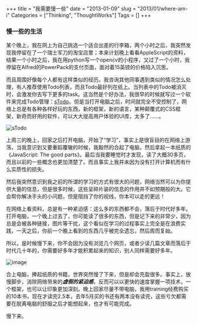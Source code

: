 +++
title = "我需要慢一些"
date = "2013-01-09"
slug = "2013/01/where-am-i"
Categories = ["Thinking", "ThoughtWorks"]
Tags = []
+++

### 慢一些的生活

某个晚上，我在网上为自己挑选一个适合出差的行李箱，两个小时之后，我突然发现我停留在了一个瑞士军刀的淘宝店里；本来计划晚上看看AppleScript的资料，结果一个小时之后，我在用python写一个opencv的小程序，又过了一个小时，我停留在Alfred的PowerPack的支付页面，面对着15英镑的价格陷入沉思。

而且周围好像每个人都有这样类似的经历。我咨询其他同事遇到类似的情况怎么处理，有人推荐使用Todo列表，而且Todo最好列在纸上。当列表中的Todo被消灭时，会激发你去写下更多的task。这当然是个好办法，我很早的时候就写过一个软件来完成Todo管理：[sTodo](http://code.google.com/p/stodo/)。但是当打开电脑之后，时间就完全不受控制了，网络上总是有各种各样好玩的东西，新的框架，新的语言，某种颠覆式的CSS框架，新奇而好用的软件，可以大大提高用户体验的UI库，太多了……。

![sTodo](/images/2013/01/stodo_edit.png)

上周三的晚上，回家之后打开电脑，开始了“学习”，事实上是很盲目的在网络上游荡，当我意识到又要重蹈覆辙的时候，我毅然的合起了电脑，然后拿起一本纸质的《JavaScript: The good parts》。最后当我要睡觉时才发现，读了大概30多页，而且以前的一些概念也更加清楚了。而且事实上我并未因为没有打开计算机而有什么实质性的损失。

然后我突然意识到我之前的所谓的学习的方式有很大的问题，网络当然可以为你提供大量的信息，但是很多时候，这些呈碎片装的信息的作用并不如预期般的大。它会帮你解决手头的小问题，但是阻挡了你的视线，你本可以走的更远！

在网络上看资料，总是有一种紧迫感：这么多的东西都不会，落后于时代好多年。打开电脑，一个晚上过去了，你可能读了很多的东西，但是记下来的非常少，因为总是会被各种链接，图片等干扰，这个看似在学习的过程事实上完全是在浪费实践，一天之后，你前一个晚上看到的东西几乎被完全遗忘，然后周而复始。

所以，是时候慢下来，你不会因为没有浏览几个网页，或者少读几篇文章而落后于时代几十年的，你需要好多年才能积累起来的知识，别人同样需要好多年。

![image](/images/2013/01/todos.png)

合上电脑，捧起纸质的书籍，世界突然慢了下来，但是却会充盈很多。事实上，放慢脚步，消除网络带来的***虚假的紧迫感***，反而可以以更快的速度掌握一项技术，一个框架，也可以让印象更加深刻。晚上回家尽量不带电脑，我用training经费购买的10本书，现在才读完2.5本，去年5月买的书还有两本没有读完，这些亏欠都需要在脱离电脑的舒服之后才能想起来，也才有可能完成。

慢下来。
